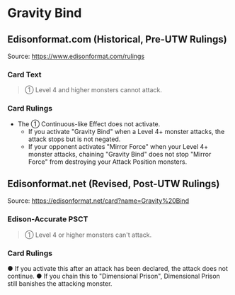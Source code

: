 # Gravity Bind

## Edisonformat.com (Historical, Pre-UTW Rulings)

Source: https://www.edisonformat.com/rulings

### Card Text

> ① Level 4 and higher monsters cannot attack.

### Card Rulings

*   The ① Continuous-like Effect does not activate.
    *   If you activate "Gravity Bind" when a Level 4+ monster attacks, the attack stops but is not negated.
    *   If your opponent activates "Mirror Force" when your Level 4+ monster attacks, chaining "Gravity Bind" does not stop "Mirror Force" from destroying your Attack Position monsters.

## Edisonformat.net (Revised, Post-UTW Rulings)

Source: https://edisonformat.net/card?name=Gravity%20Bind

### Edison-Accurate PSCT

> ① Level 4 or higher monsters can't attack.

### Card Rulings

● If you activate this after an attack has been declared, the attack does not continue.
● If you chain this to "Dimensional Prison", Dimensional Prison still banishes the attacking monster.
            